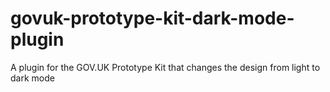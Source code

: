# govuk-prototype-kit-dark-mode-plugin
A plugin for the GOV.UK Prototype Kit that changes the design from light to dark mode
